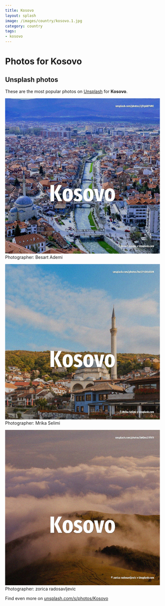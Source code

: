 ```yaml
---
title: Kosovo
layout: splash
image: /images/country/kosovo.1.jpg
category: country
tags:
- kosovo
---
```

# Photos for Kosovo
 
## Unsplash photos
These are the most popular photos on [Unsplash](https://unsplash.com) for **Kosovo**.
 
![Kosovo](/images/country/kosovo.1.jpg)
Photographer:  Besart Ademi
 
![Kosovo](/images/country/kosovo.2.jpg)
Photographer:  Mrika Selimi
 
![Kosovo](/images/country/kosovo.3.jpg)
Photographer:  zorica radosavljevic
 
Find even more on [unsplash.com/s/photos/Kosovo](https://unsplash.com/s/photos/Kosovo)
 
